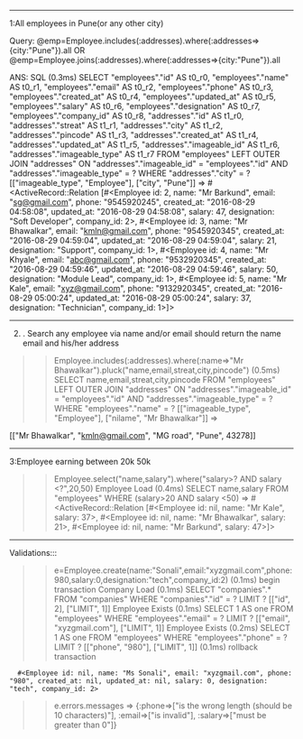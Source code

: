 
**********************************
1:All employees in Pune(or any other city)

Query:
 @emp=Employee.includes(:addresses).where(:addresses=>{city:"Pune"}).all
 						OR
 @emp=Employee.joins(:addresses).where(:addresses=>{city:"Pune"}).all

 ANS:
  SQL (0.3ms)  SELECT "employees"."id" AS t0_r0, "employees"."name" AS t0_r1, "employees"."email" AS t0_r2, "employees"."phone" AS t0_r3, "employees"."created_at" AS t0_r4, "employees"."updated_at" AS t0_r5, "employees"."salary" AS t0_r6, "employees"."designation" AS t0_r7, "employees"."company_id" AS t0_r8, "addresses"."id" AS t1_r0, "addresses"."streat" AS t1_r1, "addresses"."city" AS t1_r2, "addresses"."pincode" AS t1_r3, "addresses"."created_at" AS t1_r4, "addresses"."updated_at" AS t1_r5, "addresses"."imageable_id" AS t1_r6, "addresses"."imageable_type" AS t1_r7 FROM "employees" LEFT OUTER JOIN "addresses" ON "addresses"."imageable_id" = "employees"."id" AND "addresses"."imageable_type" = ? WHERE "addresses"."city" = ?  [["imageable_type", "Employee"], ["city", "Pune"]]
=> #<ActiveRecord::Relation [#<Employee id: 2, name: "Mr Barkund", email: "sg@gmail.com", phone: "9545920245", created_at: "2016-08-29 04:58:08", updated_at: "2016-08-29 04:58:08", salary: 47, designation: "Soft Developer", company_id: 2>, #<Employee id: 3, name: "Mr Bhawalkar", email: "kmln@gmail.com", phone: "9545920345", created_at: "2016-08-29 04:59:04", updated_at: "2016-08-29 04:59:04", salary: 21, designation: "Support", company_id: 1>, #<Employee id: 4, name: "Mr Khyale", email: "abc@gmail.com", phone: "9532920345", created_at: "2016-08-29 04:59:46", updated_at: "2016-08-29 04:59:46", salary: 50, designation: "Module Lead", company_id: 1>, #<Employee id: 5, name: "Mr Kale", email: "xyz@gmail.com", phone: "9132920345", created_at: "2016-08-29 05:00:24", updated_at: "2016-08-29 05:00:24", salary: 37, designation: "Technician", company_id: 1>]>

**************************************************************************
2. . Search any employee via name and/or email should return the name email and his/her address
 >> Employee.includes(:addresses).where(:name=>"Mr Bhawalkar").pluck("name,email,streat,city,pincode")
   (0.5ms)  SELECT name,email,streat,city,pincode FROM "employees" LEFT OUTER JOIN "addresses" ON "addresses"."imageable_id" = "employees"."id" AND "addresses"."imageable_type" = ? WHERE "employees"."name" = ?  [["imageable_type", "Employee"], ["nilame", "Mr Bhawalkar"]]
=> 

[["Mr Bhawalkar", "kmln@gmail.com", "MG road", "Pune", 43278]]


**************************************************************************
3:Employee earning between 20k 50k
 >>Employee.select("name,salary").where("salary>? AND salary <?",20,50)
  Employee Load (0.4ms)  SELECT name,salary FROM "employees" WHERE (salary>20 AND salary <50)
=> #<ActiveRecord::Relation [#<Employee id: nil, name: "Mr Kale", salary: 37>, #<Employee id: nil, name: "Mr Bhawalkar", salary: 21>, #<Employee id: nil, name: "Mr Barkund", salary: 47>]>



**************************************************************************
Validations:::
>>e=Employee.create(name:"Sonali",email:"xyzgmail.com",phone:980,salary:0,designation:"tech",company_id:2)
	   (0.1ms)  begin transaction
	  Company Load (0.1ms)  SELECT  "companies".* FROM "companies" WHERE "companies"."id" = ? LIMIT ?  [["id", 2], ["LIMIT", 1]]
	  Employee Exists (0.1ms)  SELECT  1 AS one FROM "employees" WHERE "employees"."email" = ? LIMIT ?  [["email", "xyzgmail.com"], ["LIMIT", 1]]
	  Employee Exists (0.2ms)  SELECT  1 AS one FROM "employees" WHERE "employees"."phone" = ? LIMIT ?  [["phone", "980"], ["LIMIT", 1]]
	   (0.1ms)  rollback transaction

	  #<Employee id: nil, name: "Ms Sonali", email: "xyzgmail.com", phone: "980", created_at: nil, updated_at: nil, salary: 0, designation: "tech", company_id: 2>
>> e.errors.messages
=> {:phone=>["is the wrong length (should be 10 characters)"], :email=>["is invalid"], :salary=>["must be greater than 0"]}
